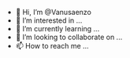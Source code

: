 - 👋 Hi, I’m @Vanusaenzo
- 👀 I’m interested in ...
- 🌱 I’m currently learning ...
- 💞️ I’m looking to collaborate on ...
- 📫 How to reach me ...

<!---
Vanusaenzo/Vanusaenzo is a ✨ special ✨ repository because its `README.md` (this file) appears on your GitHub profile.
You can click the Preview link to take a look at your changes.
--->
